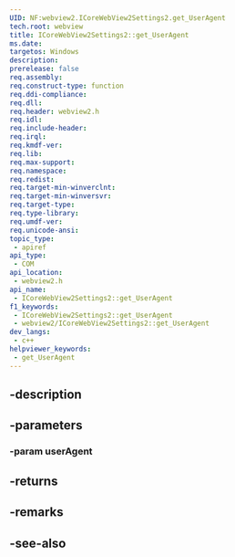 ```yaml
---
UID: NF:webview2.ICoreWebView2Settings2.get_UserAgent
tech.root: webview
title: ICoreWebView2Settings2::get_UserAgent
ms.date: 
targetos: Windows
description: 
prerelease: false
req.assembly: 
req.construct-type: function
req.ddi-compliance: 
req.dll: 
req.header: webview2.h
req.idl: 
req.include-header: 
req.irql: 
req.kmdf-ver: 
req.lib: 
req.max-support: 
req.namespace: 
req.redist: 
req.target-min-winverclnt: 
req.target-min-winversvr: 
req.target-type: 
req.type-library: 
req.umdf-ver: 
req.unicode-ansi: 
topic_type:
 - apiref
api_type:
 - COM
api_location:
 - webview2.h
api_name:
 - ICoreWebView2Settings2::get_UserAgent
f1_keywords:
 - ICoreWebView2Settings2::get_UserAgent
 - webview2/ICoreWebView2Settings2::get_UserAgent
dev_langs:
 - c++
helpviewer_keywords:
 - get_UserAgent
---
```


## -description

## -parameters

### -param userAgent

## -returns

## -remarks

## -see-also

